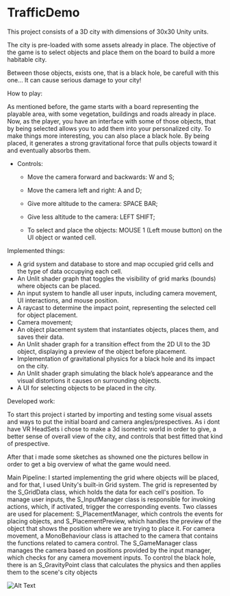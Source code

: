 # TrafficDemo

This project consists of a 3D city with dimensions of 30x30 Unity units.

The city is pre-loaded with some assets already in place. The objective of the game is to select objects and place them on the board to build a more habitable city.

Between those objects, exists one, that is a black hole, be carefull with this one... It can cause serious damage to your city!

How to play:

As mentioned before, the game starts with a board representing the playable area, with some vegetation, buildings and roads already in place.
Now, as the player, you have an interface with some of those objects, that by being selected allows you to add them into your personalized city.
To make things more interesting, you can also place a black hole. By being placed, it generates a strong gravitational force that pulls objects toward it and eventually absorbs them.

- Controls:
    - Move the camera forward and backwards: W and S;
    - Move the camera left and right: A and D;
    - Give more altitude to the camera: SPACE BAR;
    - Give less altitude to the camera: LEFT SHIFT;
 
    - To select and place the objects: MOUSE 1 (Left mouse button) on the UI object or wanted cell.
 
Implemented things:
  - A grid system and database to store and map occupied grid cells and the type of data occupying each cell.
  - An Unlit shader graph that toggles the visibility of grid marks (bounds) where objects can be placed.
  - An input system to handle all user inputs, including camera movement, UI interactions, and mouse position.
  - A raycast to determine the impact point, representing the selected cell for object placement.
  - Camera movement;
  - An object placement system that instantiates objects, places them, and saves their data.
  - An Unlit shader graph for a transition effect from the 2D UI to the 3D object, displaying a preview of the object before placement.
  - Implementation of gravitational physics for a black hole and its impact on the city.
  - An Unlit shader graph simulating the black hole’s appearance and the visual distortions it causes on surrounding objects.
  - A UI for selecting objects to be placed in the city.

  Developed work:

  To start this project i started by importing and testing some visual assets and ways to put the initial board and camera angles/prespectives.
  As i dont have VR HeadSets i chose to make a 3d isometric world in order to give, a better sense of overall view of the city, and controls that best fitted that kind of prespective.

  After that i made some sketches as showned one the pictures bellow in order to get a big overview of what the game would need.

  Main Pipeline:
  I started implementing the grid where objects will be placed, and for that, I used Unity's built-in Grid system. The grid is represented by the S_GridData class, which holds the data for each cell's position.
  To manage user inputs, the S_InputManager class is responsible for invoking actions, which, if activated, trigger the corresponding events.
  Two classes are used for placement: S_PlacementManager, which controls the events for placing objects, and S_PlacementPreview, which handles the preview of the object that shows the position where we are trying to place it.
  For camera movement, a MonoBehaviour class is attached to the camera that contains the functions related to camera control. The S_GameManager class manages the camera based on positions provided by the input manager, which checks for any camera movement inputs.
  To control the black hole, there is an S_GravityPoint class that calculates the physics and then applies them to the scene's city objects

  ![Alt Text](./Images/IMG_20250324_233104.png)
  
